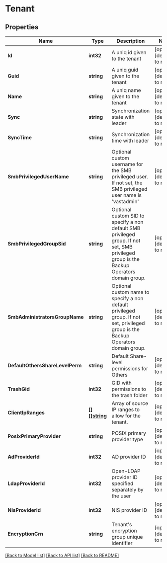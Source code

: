 # Tenant

## Properties
Name | Type | Description | Notes
------------ | ------------- | ------------- | -------------
**Id** | **int32** | A uniq id given to the tenant | [optional] [default to null]
**Guid** | **string** | A uniq guid given to the tenant | [optional] [default to null]
**Name** | **string** | A uniq name given to the tenant | [optional] [default to null]
**Sync** | **string** | Synchronization state with leader | [optional] [default to null]
**SyncTime** | **string** | Synchronization time with leader | [optional] [default to null]
**SmbPrivilegedUserName** | **string** | Optional custom username for the SMB privileged user. If not set, the SMB privileged user name is &#x27;vastadmin&#x27; | [optional] [default to null]
**SmbPrivilegedGroupSid** | **string** | Optional custom SID to specify a non default SMB privileged group. If not set, SMB privileged group is the Backup Operators domain group. | [optional] [default to null]
**SmbAdministratorsGroupName** | **string** | Optional custom name to specify a non default privileged group. If not set, privileged group is the Backup Operators domain group. | [optional] [default to null]
**DefaultOthersShareLevelPerm** | **string** | Default Share-level permissions for Others | [optional] [default to null]
**TrashGid** | **int32** | GID with permissions to the trash folder | [optional] [default to null]
**ClientIpRanges** | [**[][]string**](array.md) | Array of source IP ranges to allow for the tenant. | [optional] [default to null]
**PosixPrimaryProvider** | **string** | POSIX primary provider type | [optional] [default to null]
**AdProviderId** | **int32** | AD provider ID | [optional] [default to null]
**LdapProviderId** | **int32** | Open-LDAP provider ID specified separately by the user | [optional] [default to null]
**NisProviderId** | **int32** | NIS provider ID | [optional] [default to null]
**EncryptionCrn** | **string** | Tenant&#x27;s encryption group unique identifier | [optional] [default to null]

[[Back to Model list]](../README.md#documentation-for-models) [[Back to API list]](../README.md#documentation-for-api-endpoints) [[Back to README]](../README.md)

